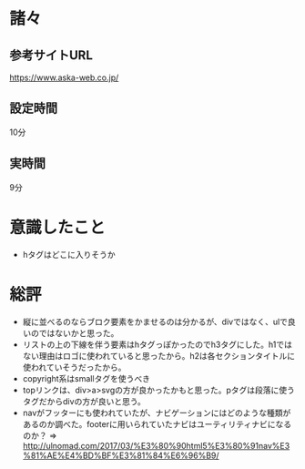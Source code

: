 # 諸々
## 参考サイトURL
https://www.aska-web.co.jp/

## 設定時間
10分
## 実時間
9分

# 意識したこと
- hタグはどこに入りそうか

# 総評
- 縦に並べるのならブロク要素をかませるのは分かるが、divではなく、ulで良いのではないかと思った。
- リストの上の下線を伴う要素はhタグっぽかったのでh3タグにした。h1ではない理由はロゴに使われていると思ったから。h2は各セクションタイトルに使われていそうだったから。
- copyright系はsmallタグを使うべき
- topリンクは、div>a>svgの方が良かったかもと思った。pタグは段落に使うタグだからdivの方が良いと思う。
- navがフッターにも使われていたが、ナビゲーションにはどのような種類があるのか調べた。footerに用いられていたナビはユーティリティナビになるのか？
=> http://ulnomad.com/2017/03/%E3%80%90html5%E3%80%91nav%E3%81%AE%E4%BD%BF%E3%81%84%E6%96%B9/